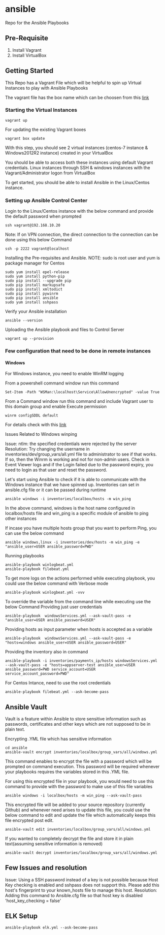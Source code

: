# ansible
Repo for the Ansible Playbooks

## Pre-Requisite
  1. Install Vagrant
  2. Install VirtualBox

## Getting Started
This Repo has a Vagrant File which will be helpful to spin up Virtual Instances to play with Ansible Playbooks

The vagrant file has the box name which can be choosen from this [link](https://app.vagrantup.com/boxes/search)

### Starting the Virtual Instances

```
vagrant up
```

For updating the existing Vagrant boxes

```
vagrant box update
```

With this step, you should see 2 virtual instances (centos-7 instance & Windows2012R2 instance) created in your VirtualBox

You should be able to access both these instances using default Vagrant credentials. Linux instances through SSH & windows instances with the Vagrant/Administrator logon from VirtualBox

To get started, you should be able to install Ansible in the Linux/Centos instance.

### Setting up Ansible Control Center

Login to the Linux/Centos instance with the below command and provide the default password when prompted
```
ssh vagrant@192.168.10.20
```

Note: If on VPN connection, the direct connection to the connection can be done using this below Command
```
ssh -p 2222 vagrant@localhost
```

Installing the Pre-requisites and Ansible. NOTE: sudo is root user and yum is package manager for Centos

```
sudo yum install epel-release
sudo yum install python-pip
sudo pip install --upgrade pip
sudo pip install markupsafe
sudo pip install xmltodict
sudo pip install pywinrm
sudo pip install ansible
sudo yum install sshpass
```

Verify your Ansible installation

```
ansible --version
```

Uploading the Ansible playbook and files to Control Server

```
vagrant up --provision
```

### Few configuration that need to be done in remote instances

#### Windows
For Windows instance, you need to enable WinRM logging

From a powershell command window run this command

```
Set-Item -Path "WSMan:\localhost\Service\AllowUnencrypted" -value True
```

From a Command window run this command and include Vagrant user to this domain group and enable Execute permission

```
winrm configSDDL default
```
For details check with this [link](https://stackoverflow.com/questions/38105486/winrm-the-specified-credentials-were-rejected-by-the-server)

Issues Related to Windows winping

Issue: ntlm: the specified credentials were rejected by the server
Resolution: Try changing the username in inventories/dev/group_vars/all.yml file to administrator to see if that works. If so, then the Winrm is working and not for non-admin users.
Check in Event Viewer logs and if the Login failed due to the password expiry, you need to login as that user and reset the password.

Let's start using Ansible to check if it is able to communicate with the Windows instance that we have spinned up. Inventories can set in ansible.cfg file or it can be passed during runtime

```
ansible windows -i inventories/localbox/hosts -m win_ping
```
In the above command, windows is the host name configured in localbox/hosts file and win_ping is a specific module of ansible to ping other instances

If incase you have multiple hosts group that you want to perform Ping, you can use the below command

```
ansible windows,linux -i inventories/dev/hosts -m win_ping -e "ansible_user=USER ansible_password=PWD"
```

Running playbooks

```
ansible-playbook winlogbeat.yml
ansible-playbook filebeat.yml
```
To get more logs on the actions performed while executing playbook, you could use the below command with Verbose mode

```
ansible-playbook winlogbeat.yml -vvv
```

To override the variable from the command line while executing use the below Command
Providing just user credentials
```
ansible-playbook  windowsServices.yml --ask-vault-pass -e "ansible_user=USER ansible_password=USER"
```
Providing hosts as input parameter when hosts is accepted as a variable
```
ansible-playbook  windowsServices.yml --ask-vault-pass -e "hosts=windows ansible_user=USER ansible_password=USER"
```
Providing the inventory also in command
```
ansible-playbook -i inventories/payments_ip/hosts windowsServices.yml --ask-vault-pass -e "hosts=appserver-test ansible_user=USER ansible_password=PWD service_account=USER service_account_password=PWD"
```

For Centos Intance, need to use the root credentials

```
ansible-playbook filebeat.yml --ask-become-pass
```

## Ansible Vault
Vault is a feature within Ansible to store sensitive information such as passwords, certificates and other keys which are not supposed to be in plain text.

Encrypting .YML file which has sensitive information
```
cd ansible
ansible-vault encrypt inventories/localbox/group_vars/all/windows.yml
```
This command enables to encrypt the file with a password which will be prompted on command execution. This password will be required whenever your playbooks requires the variables stored in this .YML file.

For using this encrypted file in your playbook, you would need to use this command to provide with the password to make use of this file variables

```
ansible windows -i localbox/hosts -m win_ping --ask-vault-pass
```

This encrypted file will be added to your source repository (currently Github) and whenever need arises to update this file, you could use the below command to edit and update the file which automatically keeps this file encrypted post edit.

```
ansible-vault edit inventories/localbox/group_vars/all/windows.yml
```

If you wanted to completely decrypt the file and store it in plain text(assuming sensitive information is removed)

```
ansible-vault decrypt inventories/localbox/group_vars/all/windows.yml
```

## Few Issues and resolution

Issue: Using a SSH password instead of a key is not possible because Host Key checking is enabled and sshpass does not support this.  Please add this host's fingerprint to your known_hosts file to manage this host.
Resolution: Adding this command to Ansible.cfg file so that host key is disabled 'host_key_checking = false'


## ELK Setup

```
ansible-playbook elk.yml --ask-become-pass
```
